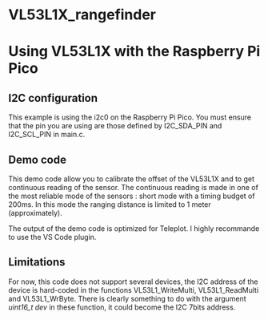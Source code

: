 # VL53L1X_rangefinder

Using VL53L1X with the Raspberry Pi Pico
========================================

I2C configuration
-----------------

This example is using the i2c0 on the Raspberry Pi Pico.
You must ensure that the pin you are using are those defined by I2C_SDA_PIN and I2C_SCL_PIN in main.c.

Demo code
---------

This demo code allow you to calibrate the offset of the VL53L1X and to get continuous reading of the sensor.
The continuous reading is made in one of the most reliable mode of the sensors : short mode with a timing budget of 200ms. In this mode the ranging distance is limited to 1 meter (approximately).

The output of the demo code is optimized for Teleplot. I highly recommande to use the VS Code plugin.

Limitations
-----------

For now, this code does not support several devices, the I2C address of the device is hard-coded in the functions VL53L1_WriteMulti, VL53L1_ReadMulti and VL53L1_WrByte. There is clearly something to do with the argument *uint16_t dev* in these function, it could become the I2C 7bits address.

